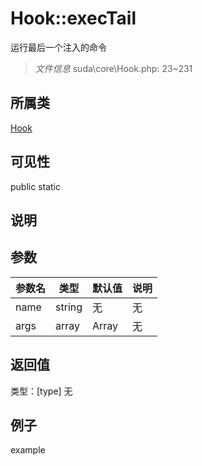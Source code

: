 # Hook::execTail
运行最后一个注入的命令
> *文件信息* suda\core\Hook.php: 23~231
## 所属类 

[Hook](../Hook.md)

## 可见性

  public  static
## 说明



## 参数

 
| 参数名 | 类型 | 默认值 | 说明 |
|--------|-----|-------|-------|
 | name |  string | 无 | 无 |
 | args |  array | Array | 无 |
## 返回值
 
类型：[type]
无
## 例子

example